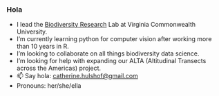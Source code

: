 ### Hola

- I lead the [Biodiversity Research](https://biodiversityresearchlab.com/) Lab at Virginia Commonwealth University.
- I’m currently learning python for computer vision after working more than 10 years in R. 
- I’m looking to collaborate on all things biodiversity data science.
- I’m looking for help with expanding our ALTA (Altitudinal Transects across the Americas) project. 
- 📫 Say hola: [catherine.hulshof@gmail.com](catherine.hulshof@gmail.com)
- Pronouns: her/she/ella
